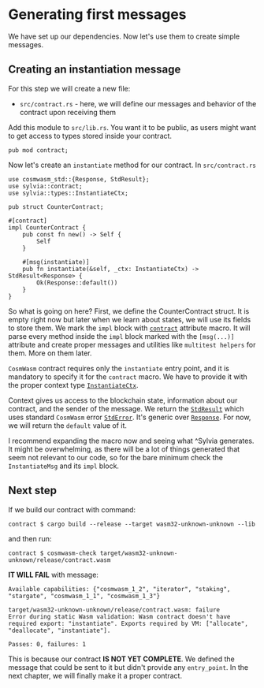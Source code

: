 # Generating first messages

We have set up our dependencies. Now let's use them to create simple messages.

## Creating an instantiation message

For this step we will create a new file:

- `src/contract.rs` - here, we will define our messages and behavior of the contract upon receiving
  them

Add this module to `src/lib.rs`. You want it to be public, as users might want to get access to
types stored inside your contract.

```rust,noplayground
pub mod contract;
```

Now let's create an `instantiate` method for our contract. In `src/contract.rs`

```rust,noplayground
use cosmwasm_std::{Response, StdResult};
use sylvia::contract;
use sylvia::types::InstantiateCtx;

pub struct CounterContract;

#[contract]
impl CounterContract {
    pub const fn new() -> Self {
        Self
    }

    #[msg(instantiate)]
    pub fn instantiate(&self, _ctx: InstantiateCtx) -> StdResult<Response> {
        Ok(Response::default())
    }
}
```

So what is going on here? First, we define the CounterContract struct. It is empty right now but 
later when we learn about states, we will use its fields to store them.
We mark the `impl` block with [`contract`](https://docs.rs/sylvia/0.7.0/sylvia/attr.contract.html)
attribute macro. It will parse every method inside the `impl` block marked with the `[msg(...)]` 
attribute and create proper messages and utilities like `multitest helpers` for them.
More on them later.

`CosmWasm` contract requires only the `instantiate` entry point, and it is mandatory to specify
it for the `contract` macro. We have to provide it with the proper context type 
[`InstantiateCtx`](https://docs.rs/sylvia/0.7.0/sylvia/types/struct.InstantiateCtx.html).

Context gives us access to the blockchain state, information about our contract, and the sender of the 
message. We return the [`StdResult`](https://docs.rs/cosmwasm-std/1.3.1/cosmwasm_std/type.StdResult.html)
which uses standard `CosmWasm` error 
[`StdError`](https://docs.rs/cosmwasm-std/1.3.1/cosmwasm_std/enum.StdError.html).
It's generic over [`Response`](https://docs.rs/cosmwasm-std/1.3.1/cosmwasm_std/struct.Response.html).
For now, we will return the `default` value of it.

I recommend expanding the macro now and seeing what ^Sylvia generates.
It might be overwhelming, as there will be a lot of things generated that seem not relevant to our code,
so for the bare minimum check the `InstantiateMsg` and its `impl` block.

## Next step

If we build our contract with command:

```shell
contract $ cargo build --release --target wasm32-unknown-unknown --lib
```

and then run:

```shell
contract $ cosmwasm-check target/wasm32-unknown-unknown/release/contract.wasm
```

**IT WILL FAIL** with message:

```shell
Available capabilities: {"cosmwasm_1_2", "iterator", "staking", "stargate", "cosmwasm_1_1", "cosmwasm_1_3"}

target/wasm32-unknown-unknown/release/contract.wasm: failure
Error during static Wasm validation: Wasm contract doesn't have required export: "instantiate". Exports required by VM: ["allocate", "deallocate", "instantiate"].

Passes: 0, failures: 1
```

This is because our contract **IS NOT YET COMPLETE**. We defined the message that could be sent to it but
didn't provide any `entry_point`. In the next chapter, we will finally make it a proper contract.
